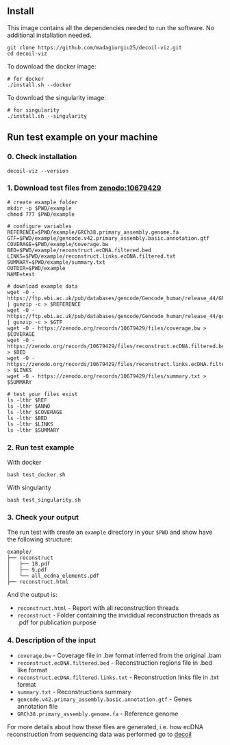 ## Install

This image contains all the dependencies needed to run the software.
No additional installation needed.

```commandline
git clone https://github.com/madagiurgiu25/decoil-viz.git
cd decoil-viz
```

To download the docker image:

```
# for docker
./install.sh --docker
```

To download the singularity image:

```
# for singularity
./install.sh --singularity
```

## Run test example on your machine

### 0. Check installation

```
decoil-viz --version
```

### 1. Download test files from [zenodo:10679429](https://zenodo.org/records/10679429)

```commandline
# create example folder
mkdir -p $PWD/example
chmod 777 $PWD/example

# configure variables
REFERENCE=$PWD/example/GRCh38.primary_assembly.genome.fa
GTF=$PWD/example/gencode.v42.primary_assembly.basic.annotation.gtf
COVERAGE=$PWD/example/coverage.bw
BED=$PWD/example/reconstruct.ecDNA.filtered.bed
LINKS=$PWD/example/reconstruct.links.ecDNA.filtered.txt
SUMMARY=$PWD/example/summary.txt
OUTDIR=$PWD/example
NAME=test

# download example data
wget -O - https://ftp.ebi.ac.uk/pub/databases/gencode/Gencode_human/release_44/GRCh38.primary_assembly.genome.fa.gz | gunzip -c > $REFERENCE
wget -O - https://ftp.ebi.ac.uk/pub/databases/gencode/Gencode_human/release_44/gencode.v44.primary_assembly.basic.annotation.gtf.gz | gunzip -c > $GTF
wget -O - https://zenodo.org/records/10679429/files/coverage.bw > $COVERAGE
wget -O - https://zenodo.org/records/10679429/files/reconstruct.ecDNA.filtered.bed > $BED
wget -O - https://zenodo.org/records/10679429/files/reconstruct.links.ecDNA.filtered.txt > $LINKS
wget -O - https://zenodo.org/records/10679429/files/summary.txt > $SUMMARY

# test your files exist
ls -lthr $REF
ls -lthr $ANNO
ls -lthr $COVERAGE
ls -lthr $BED
ls -lthr $LINKS
ls -lthr $SUMMARY
```

### 2. Run test example

With docker

```commandline
bash test_docker.sh
```

With singularity

```commandline
bash test_singularity.sh
```

### 3. Check your output

The run test with create an `example` directory in your `$PWD` and show have the following structure:

```
example/
├── reconstruct
│   ├── 18.pdf
│   ├── 9.pdf
│   └── all_ecdna_elements.pdf
├── reconstruct.html

```

And the output is:

- `reconstruct.html` - Report with all reconstruction threads
- `reconstruct` - Folder containing the invididual reconstruction threads as .pdf for publication purpose


### 4. Description of the input

- `coverage.bw` - Coverage file in .bw format inferred from the original .bam
- `reconstruct.ecDNA.filtered.bed` - Reconstruction regions file in .bed like format
- `reconstruct.ecDNA.filtered.links.txt` - Reconstruction links file in .txt format
- `summary.txt` - Reconstructions summary	
- `gencode.v42.primary_assembly.basic.annotation.gtf` - Genes annotation file 
- `GRCh38.primary_assembly.genome.fa` - Reference genome

For more details about how these files are generated, i.e. how ecDNA reconstruction from sequencing data was performed go to [decoil](https://github.com/madagiurgiu25/decoil-pre)

